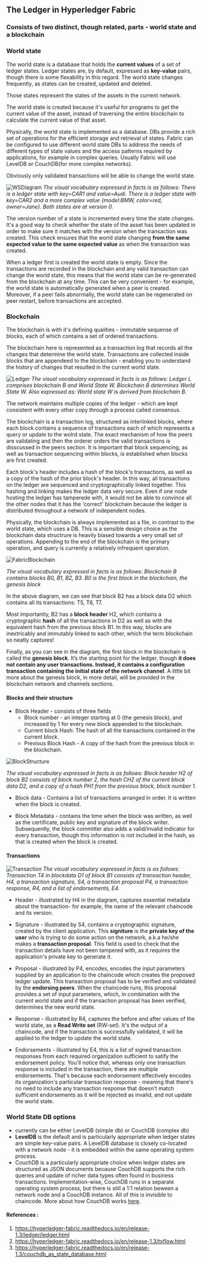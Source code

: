 ## The Ledger in Hyperledger Fabric
### Consists of two distinct, though related, parts - __world state__ and a __blockchain__

### World state
The world state is a database that holds the __current values__ of a set of ledger states.  Ledger states are, by default, expressed as __key-value__ pairs, though there is some flexability in this regard. The world state changes frequently, as states can be created, updated and deleted.  

Those states represent the states of the assets in the current network.

The world state is created because it's useful for programs to get the current value of the asset, instead of traversing the entire blockchain to calculate the current value of that asset.

Physically, the world state is implemented as a database. DBs provide a rich set of operations for the efficient storage and retrieval of states. Fabric can be configured to use different world state DBs to address the needs of different types of state values and the access patterns required by applications, for example in complex queries. Usually Fabric will use LevelDB or CouchDB(for more complex networks).

Obviously only validated transactions will be able to change the world state.

![WSDiagram](ledgerdiagram3.png)
_The visual vocabulary expressed in facts is as follows: There is a ledger state with key=CAR1 and value=Audi. There is a ledger state with key=CAR2 and a more complex value {model:BMW, color=red, owner=Jane}. Both states are at version 0._


 The version number of a state is incremented every time the state changes. It's a good way to check whether the state of the asset has been updated in order to make sure it matches with the version when the transaction was created. This check ensures that the world state changing __from the same expected value to the same expected value__ as when the transaction was created.

When a ledger first is created the world state is empty. Since the transactions are recorded in the blockchain and any valid transaction  can change the world state, this means that the world state can be re-generated from the blockchain at any time. This can be very convenient - for example, the world state is automatically generated when a peer is created. Moreover, if a peer fails abnormally, the world state can be regenerated on peer restart, before transactions are accepted. 

### Blockchain 
The blockchain is with it's defining qualities - immutable sequense of blocks, each of which contains a set of ordered transactions. 

The blockchain here is represented as a transaction log that records all the changes that determine the world state. Transactions are collected inside blocks that are appendeed to the blockchain - enabling you to understand the history of changes that resulted in the current world state. 

![Ledger](ledger.diagram.1.png)
_The visual vocabulary expressed in facts is as follows: Ledger L comprises blockchain B and World State W. Blockchain B determines World State W. Also expressed as: World state W is derived from blockchain B._

The network maintains multiple copies of the ledger - which are kept consistent with every other copy through a process called consensus. 

The blockchain is a transaction log, structured as interlinked blocks, where each block contains a sequence of transactions each of which represents a query or update to the wolrd state. The exact mechanism of how the peers are validating and then the orderer orders the valid transactions is disscussed in the peers section. It is important that block sequencing, as well as transaction sequencing within blocks, is established when blocks are first created.

Each block's header includes a hash of the block's transactions, as well as a copy of the hash of the prior block's header. In this way, all transactions on the ledger are sequenced and cryptographically linked together. This hashing and linking makes the ledger data very secure. Even if one node hosting the ledger has tamperede with, it would not be able to convince all the other nodes that it has the 'correct' blockchain because the ledger is distributed throughout a network of independent nodes. 

Physically, the blockchain is always implemented as a file, in contrast to the world state, which uses a DB. This is a sensible design choice as the blockchain data structrure is heavily biased towards a very small set of operations. Appending to the end of the blockchain is the primary operation, and query is currently a relatively infrequent operation. 

![FabricBlockchain](ledgerdiagram2.png)

_The visual vocabulary expressed in facts is as follows: Blockchain B contains blocks B0, B1, B2, B3. B0 is the first block in the blockchain, the genesis block_

In the above diagram, we can see that block B2 has a block data D2 which contains all its transactions: T5, T6, T7.

Most importantly, B2 has a __block header__ H2, which contains a cryptographic __hash__ of all the transactions in D2 as well as with the equivalent hash from the previous block B1. In this way, blocks are inextricably and immutably linked to each other, which the term blockchain so neatly captures!

Finally, as you can see in the diagram, the first block in the blockchain is called the __genesis block__. It’s the starting point for the ledger, though __it does not contain any user transactions. Instead, it contains a configuration transaction containing the initial state of the network channel__. A little bit more about the genesis block, in more detail, will be provided in the blockchain network and channels sections.

#### Blocks and their structure

- Block Header - consists of three fields
    - Block number - an integer starting at 0 (the genesis block), and increased by 1 for every new block appended to the blockchain. 
    - Current block Hash: The hash of all the transactions contained in the current block. 
    - Previous Block Hash - A copy of the hash from the previous block in the blockchain.

![BlockStructure](ledger.diagram.4.png)

_The visual vocabulary expressed in facts is as follows: Block header H2 of block B2 consists of block number 2, the hash CH2 of the current block data D2, and a copy of a hash PH1 from the previous block, block number 1._

- Block data - Contains a list of transactions arranged in order. It is written when the block is created.

- Block Metadata - contains the time when the block was written, as well as the certificate, public key and signature of the block writer. Subsequently, the block committer also adds a valid/invalid indicator for every transaction, though this information is not included in the hash, as that is created when the block is created. 

#### Transactions
![Transaction](ledgerdiagram5.png)
_The visual vocabulary expressed in facts is as follows: Transaction T4 in blockdata D1 of block B1 consists of transaction header, H4, a transaction signature, S4, a transaction proposal P4, a transaction response, R4, and a list of endorsements, E4._

- Header - illustrated by H4 in the diagram, captures essential metadata about the transaction- for example, the name of the relevant chaincode and its version. 
- Signature  - illustrated by S4, contains a cryptographic signature, created by the client application. This __signiture__ is the __private key of the user__ who is trying to do some action on the network, a.k.a he/she makes a __transaction proposal__. This field is used to check that the transaction details have not been tampered with, as it requires the application's private key to generate it. 
- Proposal - illustrated by P4, encodes, encodes the input parameters supplied by an application to the chaincode which creates the proposed ledger update. This transaction proposal has to be verified and validated by the __endorsing peers__. When the chaincode runs, this proposal provides a set of input parameters, which, in combination with the current world state and if the transaction proposal has been verified, determines the new world state. 

- Response - illustrated by R4, captures the before and after values of the world state, as a __Read Write set__ (RW-set). It's the output of a chaincode, and if the transaction is successfully validated, it will be applied to the ledger to update the world state. 

- Endorsements - illustrated by E4, this is a list of signed transaction responses from each required organization sufficient to satify the endorsement policy. You'll notice that, whereas only one transaction response is included in the transaction, there are multiple endorsements. That's because each endorsement effectively encodes its organization's particular transaction response - meaning that there's no need to include any transaction response that doesn't match sufficient endorsements as it will be rejected as invalid, and not update the world state.  

### World State DB options

- currently can be either LevelDB (simple db) or CouchDB (complex db)
- __LevelDB__ is the default and is particularly appropriate when ledger states are simple key-value pairs. A LevelDB database is closely co-located with a network node - it is embedded within the same operating system process. 
- CouchDB is a particularly appropriate choice when ledger states are structured as JSON documents because CouchDB supports the rich queries and update of richer data types often found in business transactions. Implementation-wise, CouchDB runs in a separate operating system process, but there is still a 1:1 relation beween a network node and a CouchDB instance. All of this is invisible to chaincode. More about how CouchDB works [here](https://hyperledger-fabric.readthedocs.io/en/release-1.3/couchdb_as_state_database.html
).

#### References : 
1. https://hyperledger-fabric.readthedocs.io/en/release-1.3/ledger/ledger.html
1. https://hyperledger-fabric.readthedocs.io/en/release-1.3/txflow.html
1. https://hyperledger-fabric.readthedocs.io/en/release-1.3/couchdb_as_state_database.html
